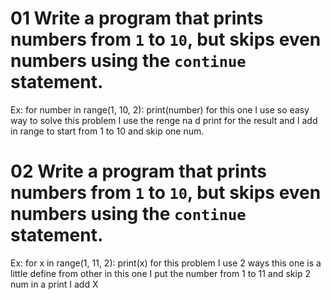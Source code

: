 # 01 Write a program that prints numbers from `1` to `10`, but **skips even numbers** using the `continue` statement.  
Ex: for number in range(1, 10, 2):
 print(number)
for this one I use so easy way to solve this problem I use the renge na d print for the result
and I add in range to start from 1 to 10 and skip one num.

# 02 Write a program that prints numbers from `1` to `10`, but **skips even numbers** using the `continue` statement.
Ex: for x in range(1, 11, 2):
    print(x)
for this problem I use 2 ways this one is a little define from other 
in this one I put the number from 1 to 11 and skip 2 num in a print I add X
